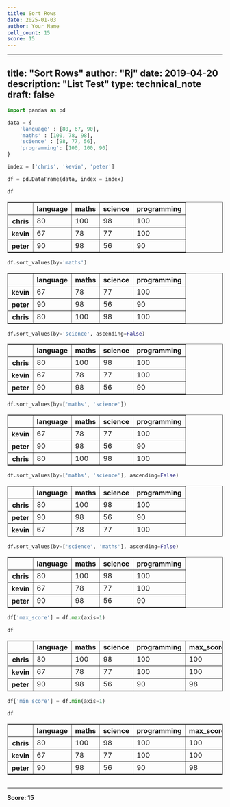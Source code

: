```yaml
---
title: Sort Rows
date: 2025-01-03
author: Your Name
cell_count: 15
score: 15
---
```


---
title: "Sort Rows"
author: "Rj"
date: 2019-04-20
description: "List Test"
type: technical_note
draft: false
---

```python
import pandas as pd
```


```python
data = {
    'language' : [80, 67, 90],
    'maths' : [100, 78, 98],
    'science' : [98, 77, 56],
    'programming': [100, 100, 90]
}

index = ['chris', 'kevin', 'peter']
```


```python
df = pd.DataFrame(data, index = index)
```


```python
df
```




<div>
<style scoped>
    .dataframe tbody tr th:only-of-type {
        vertical-align: middle;
    }

    .dataframe tbody tr th {
        vertical-align: top;
    }

    .dataframe thead th {
        text-align: right;
    }
</style>
<table border="1" class="dataframe">
  <thead>
    <tr style="text-align: right;">
      <th></th>
      <th>language</th>
      <th>maths</th>
      <th>science</th>
      <th>programming</th>
    </tr>
  </thead>
  <tbody>
    <tr>
      <th>chris</th>
      <td>80</td>
      <td>100</td>
      <td>98</td>
      <td>100</td>
    </tr>
    <tr>
      <th>kevin</th>
      <td>67</td>
      <td>78</td>
      <td>77</td>
      <td>100</td>
    </tr>
    <tr>
      <th>peter</th>
      <td>90</td>
      <td>98</td>
      <td>56</td>
      <td>90</td>
    </tr>
  </tbody>
</table>
</div>




```python
df.sort_values(by='maths')
```




<div>
<style scoped>
    .dataframe tbody tr th:only-of-type {
        vertical-align: middle;
    }

    .dataframe tbody tr th {
        vertical-align: top;
    }

    .dataframe thead th {
        text-align: right;
    }
</style>
<table border="1" class="dataframe">
  <thead>
    <tr style="text-align: right;">
      <th></th>
      <th>language</th>
      <th>maths</th>
      <th>science</th>
      <th>programming</th>
    </tr>
  </thead>
  <tbody>
    <tr>
      <th>kevin</th>
      <td>67</td>
      <td>78</td>
      <td>77</td>
      <td>100</td>
    </tr>
    <tr>
      <th>peter</th>
      <td>90</td>
      <td>98</td>
      <td>56</td>
      <td>90</td>
    </tr>
    <tr>
      <th>chris</th>
      <td>80</td>
      <td>100</td>
      <td>98</td>
      <td>100</td>
    </tr>
  </tbody>
</table>
</div>




```python
df.sort_values(by='science', ascending=False)
```




<div>
<style scoped>
    .dataframe tbody tr th:only-of-type {
        vertical-align: middle;
    }

    .dataframe tbody tr th {
        vertical-align: top;
    }

    .dataframe thead th {
        text-align: right;
    }
</style>
<table border="1" class="dataframe">
  <thead>
    <tr style="text-align: right;">
      <th></th>
      <th>language</th>
      <th>maths</th>
      <th>science</th>
      <th>programming</th>
    </tr>
  </thead>
  <tbody>
    <tr>
      <th>chris</th>
      <td>80</td>
      <td>100</td>
      <td>98</td>
      <td>100</td>
    </tr>
    <tr>
      <th>kevin</th>
      <td>67</td>
      <td>78</td>
      <td>77</td>
      <td>100</td>
    </tr>
    <tr>
      <th>peter</th>
      <td>90</td>
      <td>98</td>
      <td>56</td>
      <td>90</td>
    </tr>
  </tbody>
</table>
</div>




```python
df.sort_values(by=['maths', 'science'])
```




<div>
<style scoped>
    .dataframe tbody tr th:only-of-type {
        vertical-align: middle;
    }

    .dataframe tbody tr th {
        vertical-align: top;
    }

    .dataframe thead th {
        text-align: right;
    }
</style>
<table border="1" class="dataframe">
  <thead>
    <tr style="text-align: right;">
      <th></th>
      <th>language</th>
      <th>maths</th>
      <th>science</th>
      <th>programming</th>
    </tr>
  </thead>
  <tbody>
    <tr>
      <th>kevin</th>
      <td>67</td>
      <td>78</td>
      <td>77</td>
      <td>100</td>
    </tr>
    <tr>
      <th>peter</th>
      <td>90</td>
      <td>98</td>
      <td>56</td>
      <td>90</td>
    </tr>
    <tr>
      <th>chris</th>
      <td>80</td>
      <td>100</td>
      <td>98</td>
      <td>100</td>
    </tr>
  </tbody>
</table>
</div>




```python
df.sort_values(by=['maths', 'science'], ascending=False)
```




<div>
<style scoped>
    .dataframe tbody tr th:only-of-type {
        vertical-align: middle;
    }

    .dataframe tbody tr th {
        vertical-align: top;
    }

    .dataframe thead th {
        text-align: right;
    }
</style>
<table border="1" class="dataframe">
  <thead>
    <tr style="text-align: right;">
      <th></th>
      <th>language</th>
      <th>maths</th>
      <th>science</th>
      <th>programming</th>
    </tr>
  </thead>
  <tbody>
    <tr>
      <th>chris</th>
      <td>80</td>
      <td>100</td>
      <td>98</td>
      <td>100</td>
    </tr>
    <tr>
      <th>peter</th>
      <td>90</td>
      <td>98</td>
      <td>56</td>
      <td>90</td>
    </tr>
    <tr>
      <th>kevin</th>
      <td>67</td>
      <td>78</td>
      <td>77</td>
      <td>100</td>
    </tr>
  </tbody>
</table>
</div>




```python
df.sort_values(by=['science', 'maths'], ascending=False)
```




<div>
<style scoped>
    .dataframe tbody tr th:only-of-type {
        vertical-align: middle;
    }

    .dataframe tbody tr th {
        vertical-align: top;
    }

    .dataframe thead th {
        text-align: right;
    }
</style>
<table border="1" class="dataframe">
  <thead>
    <tr style="text-align: right;">
      <th></th>
      <th>language</th>
      <th>maths</th>
      <th>science</th>
      <th>programming</th>
    </tr>
  </thead>
  <tbody>
    <tr>
      <th>chris</th>
      <td>80</td>
      <td>100</td>
      <td>98</td>
      <td>100</td>
    </tr>
    <tr>
      <th>kevin</th>
      <td>67</td>
      <td>78</td>
      <td>77</td>
      <td>100</td>
    </tr>
    <tr>
      <th>peter</th>
      <td>90</td>
      <td>98</td>
      <td>56</td>
      <td>90</td>
    </tr>
  </tbody>
</table>
</div>




```python
df['max_score'] = df.max(axis=1)
```


```python
df
```




<div>
<style scoped>
    .dataframe tbody tr th:only-of-type {
        vertical-align: middle;
    }

    .dataframe tbody tr th {
        vertical-align: top;
    }

    .dataframe thead th {
        text-align: right;
    }
</style>
<table border="1" class="dataframe">
  <thead>
    <tr style="text-align: right;">
      <th></th>
      <th>language</th>
      <th>maths</th>
      <th>science</th>
      <th>programming</th>
      <th>max_score</th>
    </tr>
  </thead>
  <tbody>
    <tr>
      <th>chris</th>
      <td>80</td>
      <td>100</td>
      <td>98</td>
      <td>100</td>
      <td>100</td>
    </tr>
    <tr>
      <th>kevin</th>
      <td>67</td>
      <td>78</td>
      <td>77</td>
      <td>100</td>
      <td>100</td>
    </tr>
    <tr>
      <th>peter</th>
      <td>90</td>
      <td>98</td>
      <td>56</td>
      <td>90</td>
      <td>98</td>
    </tr>
  </tbody>
</table>
</div>




```python
df['min_score'] = df.min(axis=1)
```


```python
df
```




<div>
<style scoped>
    .dataframe tbody tr th:only-of-type {
        vertical-align: middle;
    }

    .dataframe tbody tr th {
        vertical-align: top;
    }

    .dataframe thead th {
        text-align: right;
    }
</style>
<table border="1" class="dataframe">
  <thead>
    <tr style="text-align: right;">
      <th></th>
      <th>language</th>
      <th>maths</th>
      <th>science</th>
      <th>programming</th>
      <th>max_score</th>
      <th>min_score</th>
    </tr>
  </thead>
  <tbody>
    <tr>
      <th>chris</th>
      <td>80</td>
      <td>100</td>
      <td>98</td>
      <td>100</td>
      <td>100</td>
      <td>80</td>
    </tr>
    <tr>
      <th>kevin</th>
      <td>67</td>
      <td>78</td>
      <td>77</td>
      <td>100</td>
      <td>100</td>
      <td>67</td>
    </tr>
    <tr>
      <th>peter</th>
      <td>90</td>
      <td>98</td>
      <td>56</td>
      <td>90</td>
      <td>98</td>
      <td>56</td>
    </tr>
  </tbody>
</table>
</div>




```python

```


---
**Score: 15**